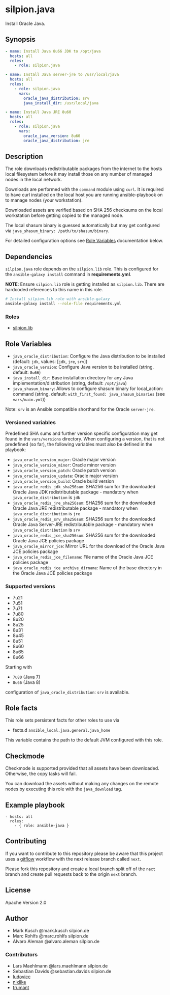 # silpion.java

Install Oracle Java.

## Synopsis

```yaml
- name: Install Java 8u66 JDK to /opt/java
  hosts: all
  roles:
    - role: silpion.java
```

```yaml
- name: Install Java server-jre to /usr/local/java
  hosts: all
  roles:
    - role: silpion.java
      vars:
        oracle_java_distribution: srv
        java_install_dir: /usr/local/java
```

```yaml
- name: Install Java JRE 8u60
  hosts: all
  roles:
    - role: silpion.java
      vars:
        oracle_java_version: 8u60
        oracle_java_distribution: jre
```

## Description

The role downloads redistributable packages from the internet
to the hosts local filesystem before it may install those on
any number of managed nodes in the local network.

Downloads are performed with the ``command`` module using ``curl``.
It is required to have curl installed on the local host you
are running ansible-playbook on to manage nodes (your workstation).

Downloaded assets are verified based on SHA 256 checksums on
the local workstation before getting copied to the managed node.

The local shasum binary is guessed automatically but may get
configured via ``java_shasum_binary: /path/to/shasum/binary``.

For detailed configuration options see [Role Variables](#role_variables)
documentation below.

## Dependencies

``silpion.java`` role depends on the ``silpion.lib`` role. This
is configured for the ``ansible-galaxy install`` command in
**requirements.yml**.

**NOTE**: Ensure ``silpion.lib`` role is getting installed as ``silpion.lib``.
There are hardcoded references to this name in this role.

```sh
# Install silpion.lib role with ansible-galaxy
ansible-galaxy install --role-file requirements.yml
```

### Roles

* [silpion.lib](https://github.com/silpion/ansible-lib)

## <a name="role_variables"></a>Role Variables

* ``java_oracle_distribution``: Configure the Java distribution to be installed (default: ``jdk``, values: [``jdk``, ``jre``, ``srv``])
* ``java_oracle_version``: Configure Java version to be installed (string, default: ``8u66``)
* ``java_install_dir``: Base installation directory for any Java implementation/distribution (string, default: ``/opt/java``)
* ``java_shasum_binary``: Allows to configure shasum binary for local\_action: command (string, default: ``with_first_found: java_shasum_binaries`` (see ``vars/main.yml``))

Note: ``srv`` is an Ansible compatible shorthand for the Oracle ``server-jre``.

### Versioned variables

Predefined SHA sums and further version specific configuration may get found in
the ``vars/versions`` directory. When configuring a version, that is not predefined
(so far), the following variables must also be defined in the playbook:

* ``java_oracle_version_major``: Oracle major version
* ``java_oracle_version_minor``: Oracle minor version
* ``java_oracle_version_patch``: Oracle patch version
* ``java_oracle_version_update``: Oracle major version
* ``java_oracle_version_build``: Oracle build version
* ``java_oracle_redis_jdk_sha256sum``: SHA256 sum for the downloaded Oracle Java JDK redistributable package - mandatory when ``java_oracle_distribution`` is ``jdk``
* ``java_oracle_redis_jre_sha256sum``: SHA256 sum for the downloaded Oracle Java JRE redistributable package - mandatory when ``java_oracle_distribution`` is ``jre``
* ``java_oracle_redis_srv_sha256sum``: SHA256 sum for the downloaded Oracle Java Server-JRE redistributable package - mandatory when ``java_oracle_distribution`` is ``srv``
* ``java_oracle_redis_jce_sha256sum``: SHA256 sum for the downloaded Oracle Java JCE policies package
* ``java_oracle_mirror_jce``: Mirror URL for the download of the Oracle Java JCE policies package
* ``java_oracle_redis_jce_filename``:  File name of the Oracle Java JCE policies package
* ``java_oracle_redis_jce_archive_dirname``: Name of the base directory in the Oracle Java JCE policies package

### Supported versions

* 7u21
* 7u51
* 7u71
* 7u80
* 8u20
* 8u25
* 8u31
* 8u45
* 8u51
* 8u60
* 8u65
* 8u66

Starting with

* ``7u80`` (Java 7)
* ``8u66`` (Java 8)

configuration of ``java_oracle_distribution``: ``srv`` is available.

## Role facts

This role sets persistent facts for other roles to use via

* facts.d ``ansible_local.java.general.java_home``

This variable contains the path to the default JVM configured with this role.

## Checkmode

Checkmode is supported provided that all assets have been downloaded.
Otherwise, the copy tasks will fail.

You can download the assets without making any changes on the remote nodes by executing this role with the ``java_download`` tag.

## Example playbook

    - hosts: all
      roles:
        - { role: ansible-java }

## Contributing

If you want to contribute to this repository please be aware that this
project uses a [gitflow](http://nvie.com/posts/a-successful-git-branching-model/)
workflow with the next release branch called ``next``.

Please fork this repository and create a local branch split off of the ``next``
branch and create pull requests back to the origin ``next`` branch.

## License

Apache Version 2.0

## Author

* Mark Kusch @mark.kusch silpion.de
* Marc Rohlfs @marc.rohlfs silpion.de
* Alvaro Aleman @alvaro.aleman silpion.de

### Contributors

* Lars Maehlmann @lars.maehlmann silpion.de
* Sebastian Davids @sebastian.davids silpion.de
* [ludovicc](https://github.com/ludovicc)
* [nixlike](https://github.com/nixlike)
* [trumant](https://github.com/trumant)


<!-- vim: set ts=4 sw=4 et nofen: -->
